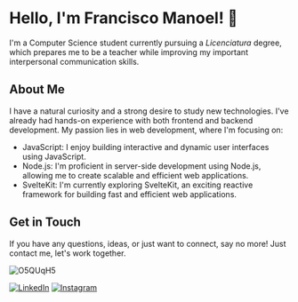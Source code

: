 # Hello, I'm Francisco Manoel! 👋

I'm a Computer Science student currently pursuing a *Licenciatura* degree, which prepares me to be a teacher while improving my important interpersonal communication skills.

## About Me

I have a natural curiosity and a strong desire to study new technologies. I've already had hands-on experience with both frontend and backend development. My passion lies in web development, where I'm focusing on:

- JavaScript: I enjoy building interactive and dynamic user interfaces using JavaScript.
- Node.js: I'm proficient in server-side development using Node.js, allowing me to create scalable and efficient web applications.
- SvelteKit: I'm currently exploring SvelteKit, an exciting reactive framework for building fast and efficient web applications.

## Get in Touch

If you have any questions, ideas, or just want to connect, say no more! Just contact me, let's work together.


![O5QUqH5](https://github.com/FranciscoManoelGP/FranciscoManoelGP/assets/114162615/a060d6cd-135b-48ef-aef5-39a8ddb3982f)


[![LinkedIn](https://img.shields.io/badge/LinkedIn-Francisco%20Manoel%20Gama%20Pereira-blue?style=for-the-badge&logo=linkedin)](https://www.linkedin.com/in/francisco-manoel-gama-pereira-742406247)
[![Instagram](https://img.shields.io/badge/Instagram-f.manoel__-purple?style=for-the-badge&logo=instagram)](https://www.instagram.com/f.manoel_/?hl=pt-br)
